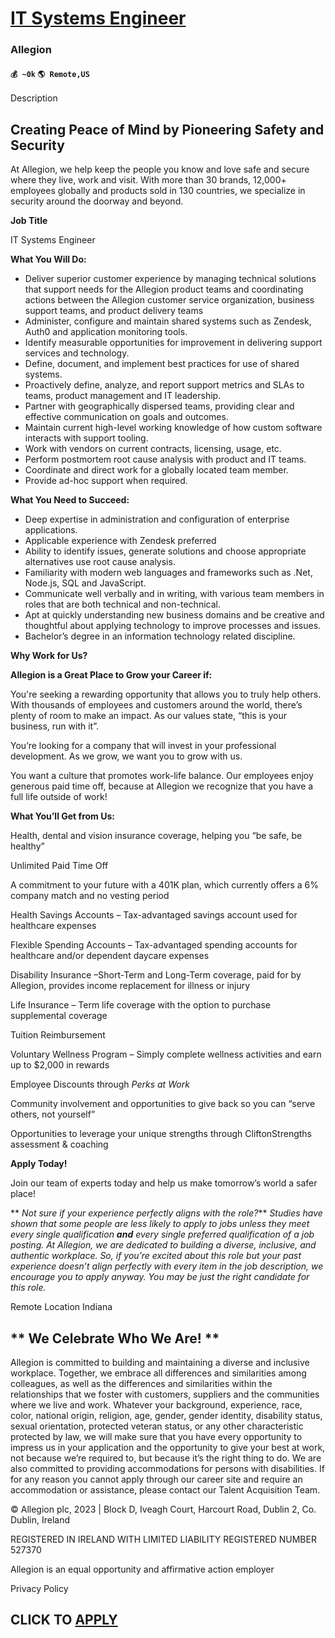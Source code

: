 # [IT Systems Engineer](https://www.remotewlb.com/apply/it-systems-engineer-77574)  
### Allegion  
#### `💰 ~0k` `🌎 Remote,US`  

Description

## **Creating Peace of Mind by Pioneering Safety and Security**

At Allegion, we help keep the people you know and love safe and secure where they live, work and visit. With more than 30 brands, 12,000+ employees globally and products sold in 130 countries, we specialize in security around the doorway and beyond.

**Job Title**

IT Systems Engineer

 **What You Will Do:**

  * Deliver superior customer experience by managing technical solutions that support needs for the Allegion product teams and coordinating actions between the Allegion customer service organization, business support teams, and product delivery teams
  * Administer, configure and maintain shared systems such as Zendesk, Auth0 and application monitoring tools.
  * Identify measurable opportunities for improvement in delivering support services and technology.
  * Define, document, and implement best practices for use of shared systems.
  * Proactively define, analyze, and report support metrics and SLAs to teams, product management and IT leadership.
  * Partner with geographically dispersed teams, providing clear and effective communication on goals and outcomes.
  * Maintain current high-level working knowledge of how custom software interacts with support tooling.
  * Work with vendors on current contracts, licensing, usage, etc.
  * Perform postmortem root cause analysis with product and IT teams.
  * Coordinate and direct work for a globally located team member.
  * Provide ad-hoc support when required.

 **What You Need to Succeed:**

  * Deep expertise in administration and configuration of enterprise applications.
  * Applicable experience with Zendesk preferred
  * Ability to identify issues, generate solutions and choose appropriate alternatives use root cause analysis.
  * Familiarity with modern web languages and frameworks such as .Net, Node.js, SQL and JavaScript.
  * Communicate well verbally and in writing, with various team members in roles that are both technical and non-technical.
  * Apt at quickly understanding new business domains and be creative and thoughtful about applying technology to improve processes and issues.
  * Bachelor’s degree in an information technology related discipline.

 **Why Work for Us?**

 **Allegion is a Great Place to Grow your Career if:**

You're seeking a rewarding opportunity that allows you to truly help others. With thousands of employees and customers around the world, there’s plenty of room to make an impact. As our values state, “this is your business, run with it”.

You’re looking for a company that will invest in your professional development. As we grow, we want you to grow with us.

You want a culture that promotes work-life balance. Our employees enjoy generous paid time off, because at Allegion we recognize that you have a full life outside of work!

**What You’ll Get from Us:**

Health, dental and vision insurance coverage, helping you “be safe, be healthy”

Unlimited Paid Time Off

A commitment to your future with a 401K plan, which currently offers a 6% company match and no vesting period

Health Savings Accounts – Tax-advantaged savings account used for healthcare expenses

Flexible Spending Accounts – Tax-advantaged spending accounts for healthcare and/or dependent daycare expenses

Disability Insurance –Short-Term and Long-Term coverage, paid for by Allegion, provides income replacement for illness or injury

Life Insurance – Term life coverage with the option to purchase supplemental coverage

Tuition Reimbursement

Voluntary Wellness Program – Simply complete wellness activities and earn up to $2,000 in rewards

Employee Discounts through _Perks at Work_

Community involvement and opportunities to give back so you can “serve others, not yourself”

Opportunities to leverage your unique strengths through CliftonStrengths assessment & coaching

 **Apply Today!**

Join our team of experts today and help us make tomorrow’s world a safer place!

 ** _Not sure if your experience perfectly aligns with the role?_** _Studies have shown that some people are less likely to apply to jobs unless they meet every single qualification **and** every single preferred qualification of a job posting. At Allegion, we are dedicated to building a diverse, inclusive, and authentic workplace. So, if you’re excited about this role but your past experience doesn’t align perfectly with every item in the job description, we encourage you to apply anyway. You may be just the right candidate for this role._

Remote Location Indiana

##

##  ** **We Celebrate Who We Are!** **

Allegion is committed to building and maintaining a diverse and inclusive workplace. Together, we embrace all differences and similarities among colleagues, as well as the differences and similarities within the relationships that we foster with customers, suppliers and the communities where we live and work. Whatever your background, experience, race, color, national origin, religion, age, gender, gender identity, disability status, sexual orientation, protected veteran status, or any other characteristic protected by law, we will make sure that you have every opportunity to impress us in your application and the opportunity to give your best at work, not because we’re required to, but because it’s the right thing to do. We are also committed to providing accommodations for persons with disabilities. If for any reason you cannot apply through our career site and require an accommodation or assistance, please contact our Talent Acquisition Team.

© Allegion plc, 2023 | Block D, Iveagh Court, Harcourt Road, Dublin 2, Co. Dublin, Ireland

REGISTERED IN IRELAND WITH LIMITED LIABILITY REGISTERED NUMBER 527370

Allegion is an equal opportunity and affirmative action employer

Privacy Policy

  
## CLICK TO [APPLY](https://www.remotewlb.com/apply/it-systems-engineer-77574)

